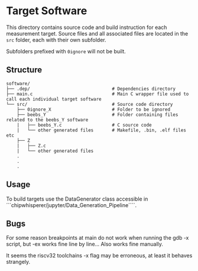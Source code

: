 # Target Software

This directory contains source code and build instruction for each measurement target.
Source files and all associated files are located in the ```src``` folder, each with their own subfolder.

Subfolders prefixed with ```0ignore``` will not be built.

## Structure

```
software/
├── .dep/                               # Dependencies directory
├── main.c                              # Main C wrapper file used to call each individual target software
└── src/                                # Source code directory
    ├── 0ignore_X                       # Folder to be ignored
    ├── beebs_Y                         # Folder containing files related to the beebs_Y software
    |   ├── beebs_Y.c                   # C source code
    |   └── other generated files       # Makefile, .bin, .elf files etc
    ├── Z    
    |   ├── Z.c
    |   └── other generated files
    .
    .
    .   
```

## Usage

To build targets use the DataGenerator class accessible in ´´´chipwhisperer/jupyter/Data_Generation_Pipeline´´´´.

## Bugs

For some reason breakpoints at main do not work when running the gdb -x script, but -ex works fine line by line...
Also works fine manually.

It seems the riscv32 toolchains -x flag may be erroneous, at least it behaves strangely.